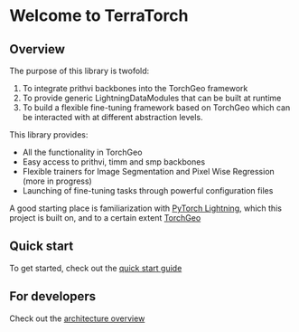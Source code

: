 # Welcome to TerraTorch

## Overview

The purpose of this library is twofold:

1. To integrate prithvi backbones into the TorchGeo framework
2. To provide generic LightningDataModules that can be built at runtime
3. To build a flexible fine-tuning framework based on TorchGeo which can be interacted with at different abstraction levels.

This library provides:

- All the functionality in TorchGeo
- Easy access to prithvi, timm and smp backbones
- Flexible trainers for Image Segmentation and Pixel Wise Regression (more in progress)
- Launching of fine-tuning tasks through powerful configuration files

A good starting place is familiarization with [PyTorch Lightning](https://lightning.ai/docs/pytorch/stable/), which this project is built on, and to a certain extent [TorchGeo](https://torchgeo.readthedocs.io/en/stable/)

## Quick start

To get started, check out the [quick start guide](quick_start.md)

## For developers

Check out the [architecture overview](architecture.md)
